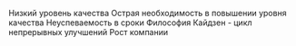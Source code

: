Низкий уровень качества
Острая необходимость в повышении уровня качества
Неуспеваемость в сроки
Философия Кайдзен - цикл непрерывных улучшений
Рост компании
